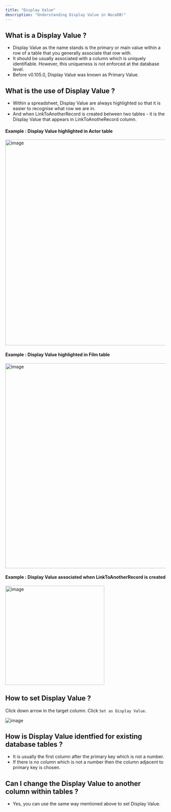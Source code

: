 ```yaml
---
title: "Display Value"
description: "Understanding Display Value in NocoDB!"
---
```


## What is a Display Value ?

- Display Value as the name stands is the primary or main value within a row of a table that you generally associate that row with.
- It should be usually associated with a column which is uniquely identifiable. However, this uniqueness is not enforced at the database level.
- Before v0.105.0, Display Value was known as Primary Value.

## What is the use of Display Value ?
- Within a spreadsheet, Display Value are always highlighted so that it is easier to recognise what row we are in.
- And when LinkToAnotherRecord is created between two tables - it is the Display Value that appears in LinkToAnotheRecord column. 

#### Example : Display Value highlighted in Actor table
<img width="646" alt="image" src="https://user-images.githubusercontent.com/35857179/189114321-58ebaa16-20e2-4615-abda-39417a5df5bf.png">

#### Example : Display Value highlighted in Film table
<img width="643" alt="image" src="https://user-images.githubusercontent.com/35857179/189114462-a7fef0e2-f9ac-4943-98d5-fee9f60a4ab5.png">

#### Example : Display Value associated when LinkToAnotherRecord is created
<img width="311" alt="image" src="https://user-images.githubusercontent.com/35857179/189114548-193acc4d-f714-4204-a560-97668db7884c.png">

## How to set Display Value ?

Click down arrow in the target column. Click `Set as Display Value`. 

![image](https://user-images.githubusercontent.com/35857179/219339727-dee5fdea-6db7-4a06-9e48-df7113cc63b1.png)


## How is Display Value identfied for existing database tables ?

- It is usually the first column after the primary key which is not a number. 
- If there is no column which is not a number then the column adjacent to primary key is chosen. 

## Can I change the Display Value to another column within tables ?

- Yes, you can use the same way mentioned above to set Display Value.
